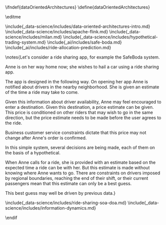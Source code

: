 \ifndef{dataOrientedArchitectures}
\define{dataOrientedArchitectures}

\editme

\include{_data-science/includes/data-oriented-architectures-intro.md}
\include{_data-science/includes/apache-flink.md}
\include{_data-science/includes/milan.md}
\include{_data-science/includes/hypothetical-trading-system.md}
\include{_ai/includes/safe-boda.md}
\include{_ai/includes/ride-allocation-prediction.md}


\notes{Let's consider a ride sharing app, for example the SafeBoda system. 

Anne is on her way home now; she wishes to hail a car using a ride sharing app. 

The app is designed in the following way. On opening her app Anne is notified about drivers in the nearby neighborhood. She is given an estimate of the time a ride may take to come.

Given this information about driver availability, Anne may feel encouraged to enter a destination. Given this destination, a price estimate can be given. This price is conditioned on other riders that may wish to go in the same direction, but the price estimate needs to be made before the user agrees to the ride. 

Business customer service constraints dictate that this price may not change after Anne's order is confirmed. 

In this simple system, several decisions are being made, each of them on the basis of a hypothetical.

When Anne calls for a ride, she is provided with an estimate based on the expected time a ride can be with her. But this estimate is made without knowing where Anne wants to go. There are constraints on drivers imposed by regional boundaries, reaching the end of their shift, or their current passengers mean that this estimate can only be a best guess.

This best guess may well be driven by previous data.}

\include{_data-science/includes/ride-sharing-soa-doa.md}
\include{_data-science/includes/information-dynamics.md}



\endif
